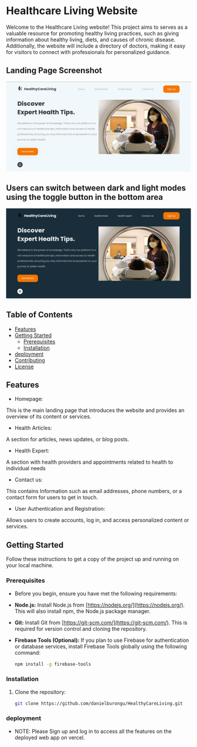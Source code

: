 # Healthcare Living Website

Welcome to the Healthcare Living website! This project aims to serves as a valuable resource for promoting healthy living practices, such as giving information about healthy living, diets, and causes of chronic disease. Additionally, the website will include a directory of doctors, making it easy for visitors to connect with professionals for personalized guidance.

## Landing Page Screenshot
![Landing Page Screenshot](images/landing.png)
## Users can switch between dark and light modes using the toggle button in the bottom area
![Users can switch between dark](images/landing2.png)

## Table of Contents
- [Features](#features)
- [Getting Started](#getting-started)
  - [Prerequisites](#prerequisites)
  - [Installation](#installation)
- [deployment](#deployment)
- [Contributing](#contributing)
- [License](#license)

## Features
- Homepage:

This is the main landing page that introduces the website and provides an overview of its content or services.

- Health Articles:

A section for articles, news updates, or blog posts.

- Health Expert:

A section with health providers and appointments related to health to individual needs

- Contact us:

This contains Information such as email addresses, phone numbers, or a contact form for users to get in touch.

- User Authentication and Registration:

Allows users to create accounts, log in, and access personalized content or services.

## Getting Started
Follow these instructions to get a copy of the project up and running on your local machine.

### Prerequisites
- Before you begin, ensure you have met the following requirements:

- **Node.js:** Install Node.js from [https://nodejs.org/](https://nodejs.org/). This will also install npm, the Node.js package manager.

- **Git:** Install Git from [https://git-scm.com/](https://git-scm.com/). This is required for version control and cloning the repository.

- **Firebase Tools (Optional):** If you plan to use Firebase for authentication or database services, install Firebase Tools globally using the following command:
  ```bash
  npm install -g firebase-tools

### Installation
1. Clone the repository:
   ```bash
   git clone https://github.com/danielburongu/HealthyCareLiving.git

### deployment
- NOTE: Please  Sign up and log in to access all the features on the deployed web app on vercel.
